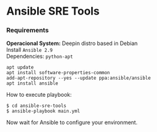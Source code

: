 Ansible SRE Tools
=========

### Requirements
**Operacional System:** Deepin distro based in Debian  
Install `Ansible 2.9`  
Dependencies: `python-apt`

```
apt update
apt install software-properties-common
add-apt-repository --yes --update ppa:ansible/ansible
apt install ansible
```

How to execute playbook:
```
$ cd ansible-sre-tools
$ ansible-playbook main.yml
```

Now wait for Ansible to configure your environment.
